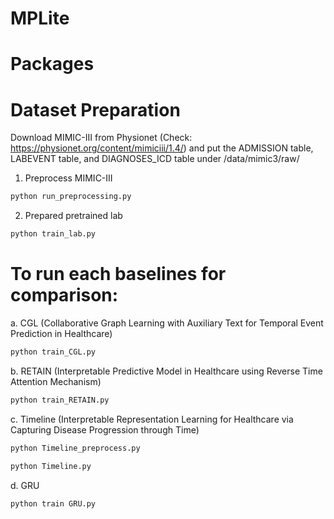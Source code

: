 # MPLite

# Packages

# Dataset Preparation
Download MIMIC-III from Physionet (Check: https://physionet.org/content/mimiciii/1.4/) and put the ADMISSION table, LABEVENT table, and DIAGNOSES_ICD table under /data/mimic3/raw/

1. Preprocess MIMIC-III
```bash
python run_preprocessing.py
```
2. Prepared pretrained lab
```bash
python train_lab.py
```

# To run each baselines for comparison:

a. CGL (Collaborative Graph Learning with Auxiliary Text for Temporal Event Prediction in Healthcare)
```bash
python train_CGL.py
```

b. RETAIN (Interpretable Predictive Model in Healthcare using Reverse Time Attention Mechanism)
```bash
python train_RETAIN.py
```

c. Timeline (Interpretable Representation Learning for Healthcare via Capturing Disease Progression through Time)
```bash
python Timeline_preprocess.py
```
```bash
python Timeline.py
```

d. GRU 
```bash
python train GRU.py
```
  
